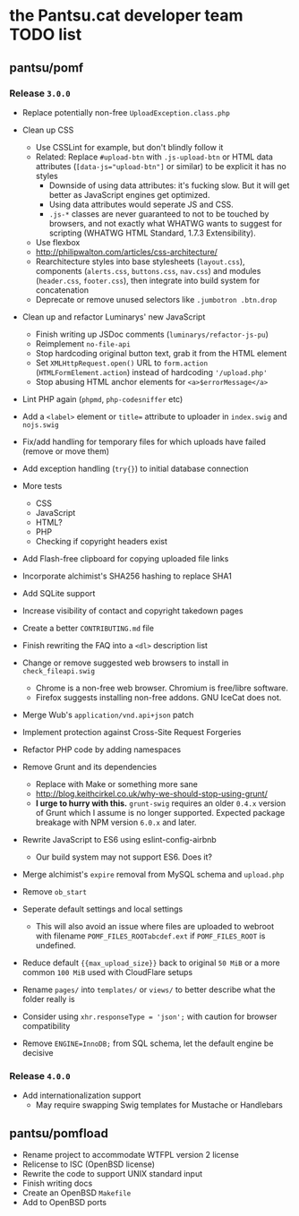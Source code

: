 # the Pantsu.cat developer team TODO list

## pantsu/pomf

### Release `3.0.0`
- Replace potentially non-free `UploadException.class.php`
- Clean up CSS
  - Use CSSLint for example, but don't blindly follow it
  - Related: Replace `#upload-btn` with `.js-upload-btn` or HTML data attributes
    (`[data-js="upload-btn"]` or similar) to be explicit it has no styles
    - Downside of using data attributes: it's fucking slow. But it will get
      better as JavaScript engines get optimized.
    - Using data attributes would seperate JS and CSS.
    - `.js-*` classes are never guaranteed to not to be touched by browsers, and
      not exactly what WHATWG wants to suggest for scripting (WHATWG HTML
      Standard, 1.7.3 Extensibility).
  - Use flexbox
  - <http://philipwalton.com/articles/css-architecture/>
  - Rearchitecture styles into base stylesheets (`layout.css`), components
    (`alerts.css`, `buttons.css`, `nav.css`) and modules (`header.css`,
    `footer.css`), then integrate into build system for concatenation
  - Deprecate or remove unused selectors like `.jumbotron .btn.drop`
- Clean up and refactor Luminarys' new JavaScript
  - Finish writing up JSDoc comments (`luminarys/refactor-js-pu`)
  - Reimplement `no-file-api`
  - Stop hardcoding original button text, grab it from the HTML element
  - Set `XMLHttpRequest.open()` URL to `form.action` (`HTMLFormElement.action`)
    instead of hardcoding `'/upload.php'`
  - Stop abusing HTML anchor elements for `<a>$errorMessage</a>`
- Lint PHP again (`phpmd`, `php-codesniffer` etc)
- Add a `<label>` element or `title=` attribute to uploader in `index.swig` and
  `nojs.swig`
- Fix/add handling for temporary files for which uploads have failed (remove or
  move them)


- Add exception handling (`try{}`) to initial database connection
- More tests
  - CSS
  - JavaScript
  - HTML?
  - PHP
  - Checking if copyright headers exist
- Add Flash-free clipboard for copying uploaded file links
- Incorporate alchimist's SHA256 hashing to replace SHA1
- Add SQLite support
- Increase visibility of contact and copyright takedown pages
- Create a better `CONTRIBUTING.md` file
- Finish rewriting the FAQ into a `<dl>` description list
- Change or remove suggested web browsers to install in `check_fileapi.swig`
  - Chrome is a non-free web browser. Chromium is free/libre software.
  - Firefox suggests installing non-free addons. GNU IceCat does not.
- Merge Wub's `application/vnd.api+json` patch
- Implement protection against Cross-Site Request Forgeries
- Refactor PHP code by adding namespaces
- Remove Grunt and its dependencies
  - Replace with Make or something more sane
  - <http://blog.keithcirkel.co.uk/why-we-should-stop-using-grunt/>
  - **I urge to hurry with this.** `grunt-swig` requires an older `0.4.x`
    version of Grunt which I assume is no longer supported. Expected package
    breakage with NPM version `6.0.x` and later.
- Rewrite JavaScript to ES6 using eslint-config-airbnb
  - Our build system may not support ES6. Does it?
- Merge alchimist's `expire` removal from MySQL schema and `upload.php`
- Remove `ob_start`
- Seperate default settings and local settings
  - This will also avoid an issue where files are uploaded to webroot with
    filename `POMF_FILES_ROOTabcdef.ext` if `POMF_FILES_ROOT` is undefined.
- Reduce default `{{max_upload_size}}` back to original `50 MiB` or a more
  common `100 MiB` used with CloudFlare setups
- Rename `pages/` into `templates/` or `views/` to better describe what the
  folder really is
- Consider using `xhr.responseType = 'json';` with caution for browser
  compatibility
- Remove `ENGINE=InnoDB;` from SQL schema, let the default engine be decisive

### Release `4.0.0`
- Add internationalization support
  - May require swapping Swig templates for Mustache or Handlebars

## pantsu/pomfload

- Rename project to accommodate WTFPL version 2 license
- Relicense to ISC (OpenBSD license)
- Rewrite the code to support UNIX standard input
- Finish writing docs
- Create an OpenBSD `Makefile`
- Add to OpenBSD ports

